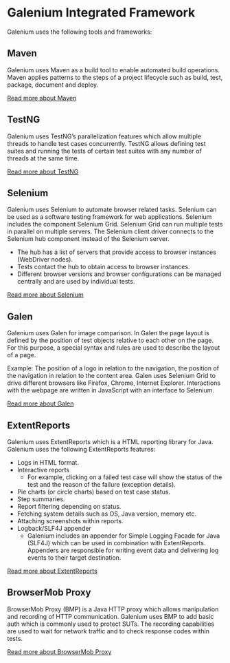 #  Galenium Integrated Framework
 Galenium uses the following tools and frameworks:
 
## Maven
 Galenium uses Maven as a build tool to enable automated build operations. Maven applies patterns to the steps of a project lifecycle such as build, test, package, document and deploy.
 
 [Read more about Maven](https://maven.apache.org/)

## TestNG
 Galenium uses TestNG’s parallelization features which allow multiple threads to handle test cases concurrently. TestNG allows defining test suites and running the tests of certain test suites with any number of threads at the same time.
 
 [Read more about TestNG](https://testng.org/doc/index.html)

## Selenium
 Galenium uses Selenium to automate browser related tasks. Selenium can be used as a software testing framework for web applications. Selenium includes the component Selenium Grid. Selenium Grid can run multiple tests in parallel on multiple servers. The Selenium client driver connects to the Selenium hub component instead of the Selenium server. 
 
 * The hub has a list of servers that provide access to browser instances (WebDriver nodes). 
 * Tests contact the hub to obtain access to browser instances. 
 * Different browser versions and browser configurations can be managed centrally and are used by individual tests.

 [Read more about Selenium](https://www.seleniumhq.org/docs/)

## Galen

Galenium uses Galen for image comparison. In Galen the page layout is defined by the position of test objects relative to each other on the page. For this purpose, a special syntax and rules are used to describe the layout of a page.
 
Example: The position of a logo in relation to the navigation, the position of the navigation in relation to the content area.
Galen uses Selenium Grid to drive different browsers like Firefox, Chrome, Internet Explorer. Interactions with the webpage are written in JavaScript with an interface to Selenium.

 [Read more about Galen](http://galenframework.com/docs/all/)

## ExtentReports

 Galenium uses ExtentReports which is a HTML reporting library for Java. Galenium uses the following ExtentReports features:
 
* Logs in HTML format.
* Interactive reports
  * For example, clicking on a failed test case will show the status of the test and the reason of the failure (exception details).
* Pie charts (or circle charts) based on test case status.
* Step summaries.
* Report filtering depending on status.
* Fetching system details such as OS, Java version, memory etc.
* Attaching screenshots within reports.
* Logback/SLF4J appender
  * Galenium includes an appender for Simple Logging Facade for Java (SLF4J) which can be used in combination with ExtentReports. Appenders are responsible for writing event data and delivering log events to their target destination.

 [Read more about ExtentReports](http://extentreports.com/docs/versions/2/java/)

## BrowserMob Proxy

 BrowserMob Proxy (BMP) is a Java HTTP proxy which allows manipulation and recording of HTTP communication. Galenium uses BMP to add basic auth which is commonly used to protect SUTs. The recording capabilities are used to wait for network traffic and to check response codes within tests.

 [Read more about BrowserMob Proxy](https://github.com/lightbody/browsermob-proxy)

